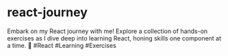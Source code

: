 # react-journey
Embark on my React journey with me! Explore a collection of hands-on exercises as I dive deep into learning React, honing skills one component at a time. 🚀 #React #Learning #Exercises

